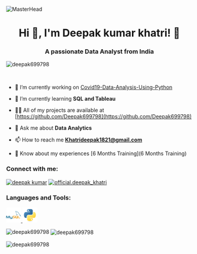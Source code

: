 ![MasterHead](https://di3xp7dfi3cq.cloudfront.net/media/magefan_blog/data-analysis-skills-duties-responsibilities.jpeg)
<h1 align="center">Hi 👋, I'm Deepak kumar khatri! 👋</h1>
<h3 align="center">A passionate Data Analyst from India</h3>

<p align="left"> <img src="https://komarev.com/ghpvc/?username=deepak699798&label=Profile%20views&color=0e75b6&style=flat" alt="deepak699798" /> </p>

<p align="left"> <a href="https://twitter.com/" target="blank"><img src="https://img.shields.io/twitter/follow/?logo=twitter&style=for-the-badge" alt="" /></a> </p>

- 🔭 I’m currently working on [Covid19-Data-Analysis-Using-Python](https://github.com/Deepak699798/Covid19-Data-Analysis-Using-Python)

- 🌱 I’m currently learning **SQL and Tableau**

- 👨‍💻 All of my projects are available at [https://github.com/Deepak699798](https://github.com/Deepak699798)

- 💬 Ask me about **Data Analytics**

- 📫 How to reach me **Khatrideepak1821@gmail.com**

- 📄 Know about my experiences [6 Months Training](6 Months Training)

<h3 align="left">Connect with me:</h3>
<p align="left">
<a href="https://www.linkedin.com/in/deepak-kumar-234738264" target="blank"><img align="center" src="https://raw.githubusercontent.com/rahuldkjain/github-profile-readme-generator/master/src/images/icons/Social/linked-in-alt.svg" alt="deepak kumar" height="30" width="40" /></a>
<a href="https://instagram.com/official.deepak_khatri" target="blank"><img align="center" src="https://raw.githubusercontent.com/rahuldkjain/github-profile-readme-generator/master/src/images/icons/Social/instagram.svg" alt="official.deepak_khatri" height="30" width="40" /></a>
</p>

<h3 align="left">Languages and Tools:</h3>
<p align="left"> <a href="https://www.mysql.com/" target="_blank" rel="noreferrer"> <img src="https://raw.githubusercontent.com/devicons/devicon/master/icons/mysql/mysql-original-wordmark.svg" alt="mysql" width="40" height="40"/> </a> <a href="https://www.python.org" target="_blank" rel="noreferrer"> <img src="https://raw.githubusercontent.com/devicons/devicon/master/icons/python/python-original.svg" alt="python" width="40" height="40"/> </a> </p>

<p><img align="left" src="https://github-readme-stats.vercel.app/api/top-langs?username=deepak699798&show_icons=true&locale=en&layout=compact" alt="deepak699798" /></p>

<p>&nbsp;<img align="center" src="https://github-readme-stats.vercel.app/api?username=deepak699798&show_icons=true&locale=en" alt="deepak699798" /></p>

<p><img align="center" src="https://github-readme-streak-stats.herokuapp.com/?user=deepak699798&" alt="deepak699798" /></p>
